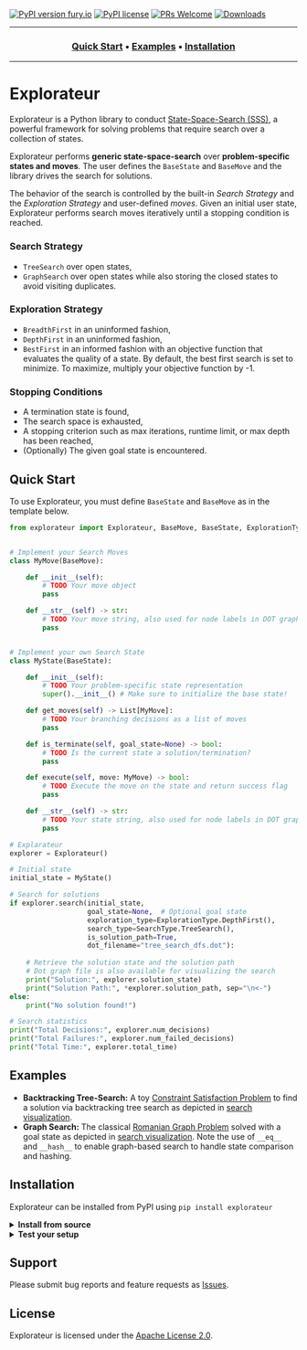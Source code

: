 [![PyPI version fury.io](https://badge.fury.io/py/explorateur.svg)](https://pypi.python.org/pypi/explorateur/) [![PyPI license](https://img.shields.io/pypi/l/explorateur.svg)](https://pypi.python.org/pypi/explorateur/) [![PRs Welcome](https://img.shields.io/badge/PRs-welcome-brightgreen.svg?style=flat-square)](http://makeapullrequest.com) [![Downloads](https://static.pepy.tech/personalized-badge/explorateur?period=total&units=international_system&left_color=grey&right_color=orange&left_text=Downloads)](https://pepy.tech/project/explorateur)

---

<div align="center"><a name="menu"></a>
  <h3>
    <a href="https://github.com/skadio/explorateur?tab=readme-ov-file#quick-start">Quick Start</a> •
    <a href="https://github.com/skadio/explorateur?tab=readme-ov-file#examples">Examples</a> •
    <a href="https://github.com/skadio/explorateur?tab=readme-ov-file#installation">Installation</a>
  </h3>
</div>

---

# Explorateur

Explorateur is a Python library to conduct [State-Space-Search (SSS)](https://en.wikipedia.org/wiki/State_space_search), a powerful framework for solving problems that require search over a collection of states. 

Explorateur performs **generic state-space-search** over **problem-specific states and moves**. The user defines the `BaseState` and `BaseMove` and the library drives the search for solutions. 

The behavior of the search is controlled by the built-in _Search Strategy_ and the _Exploration Strategy_ and user-defined _moves_. Given an initial user state, Explorateur performs search moves iteratively until a stopping condition is reached.

 ### Search Strategy
- `TreeSearch` over open states,
- `GraphSearch` over open states while also storing the closed states to avoid visiting duplicates. 

### Exploration Strategy 
- `BreadthFirst` in an uninformed fashion,
- `DepthFirst` in an uninformed fashion,
- `BestFirst` in an informed fashion with an objective function that evaluates the quality of a state. By default, the best first search is set to minimize. To maximize, multiply your objective function by -1.

### Stopping Conditions 
- A termination state is found,
- The search space is exhausted, 
- A stopping criterion such as max iterations, runtime limit, or max depth has been reached, 
- (Optionally) The given goal state is encountered.

## Quick Start

To use Explorateur, you must define `BaseState` and `BaseMove` as in the template below.  

```python
from explorateur import Explorateur, BaseMove, BaseState, ExplorationType, SearchType


# Implement your Search Moves
class MyMove(BaseMove):

    def __init__(self):
        # TODO Your move object
        pass

    def __str__(self) -> str:
        # TODO Your move string, also used for node labels in DOT graph
        pass


# Implement your own Search State 
class MyState(BaseState):

    def __init__(self):
        # TODO Your problem-specific state representation
        super().__init__() # Make sure to initialize the base state!

    def get_moves(self) -> List[MyMove]:
        # TODO Your branching decisions as a list of moves
        pass

    def is_terminate(self, goal_state=None) -> bool:
        # TODO Is the current state a solution/termination?
        pass

    def execute(self, move: MyMove) -> bool:
        # TODO Execute the move on the state and return success flag
        pass

    def __str__(self) -> str:
        # TODO Your state string, also used for node labels in DOT graph
        pass

# Explarateur
explorer = Explorateur()

# Initial state
initial_state = MyState()

# Search for solutions
if explorer.search(initial_state,
                   goal_state=None,  # Optional goal state
                   exploration_type=ExplorationType.DepthFirst(),
                   search_type=SearchType.TreeSearch(),
                   is_solution_path=True,
                   dot_filename="tree_search_dfs.dot"):
    
    # Retrieve the solution state and the solution path
    # Dot graph file is also available for visualizing the search 
    print("Solution:", explorer.solution_state)
    print("Solution Path:", *explorer.solution_path, sep="\n<-")
else:
    print("No solution found!")

# Search statistics
print("Total Decisions:", explorer.num_decisions)
print("Total Failures:", explorer.num_failed_decisions)
print("Total Time:", explorer.total_time)
```

## Examples

* **Backtracking Tree-Search:** A toy [Constraint Satisfaction Problem](examples/backtrack_tree_search/main.py) to find a solution via backtracking tree search as depicted in [search visualization](https://dreampuf.github.io/GraphvizOnline/#digraph%20G%20%7B%0D%0Aspline%3Dline%3B%0D%0A%22State%20ID%3A%200%0D%0AAssignment%3A%20%7B%7D%0D%0ADomains%3A%20%7B'x'%3A%20%5B1%2C%202%5D%2C%20'y'%3A%20%5B10%2C%2020%5D%2C%20'z'%3A%20%5B100%2C%20200%5D%7D%22%20-%3E%20%22State%20ID%3A%201%0D%0AAssignment%3A%20%7B'x'%3A%201%7D%0D%0ADomains%3A%20%7B'x'%3A%20%5B1%5D%2C%20'y'%3A%20%5B10%2C%2020%5D%2C%20'z'%3A%20%5B100%2C%20200%5D%7D%22%20%5Blabel%3D%22x%20%3D%3D%201%22%5D%3B%0D%0A%22State%20ID%3A%201%0D%0AAssignment%3A%20%7B'x'%3A%201%7D%0D%0ADomains%3A%20%7B'x'%3A%20%5B1%5D%2C%20'y'%3A%20%5B10%2C%2020%5D%2C%20'z'%3A%20%5B100%2C%20200%5D%7D%22%20-%3E%20%22State%20ID%3A%202%0D%0AAssignment%3A%20%7B'x'%3A%201%2C%20'y'%3A%2010%7D%0D%0ADomains%3A%20%7B'x'%3A%20%5B1%5D%2C%20'y'%3A%20%5B10%5D%2C%20'z'%3A%20%5B100%2C%20200%5D%7D%22%20%5Blabel%3D%22y%20%3D%3D%2010%22%5D%3B%0D%0A%22State%20ID%3A%202%0D%0AAssignment%3A%20%7B'x'%3A%201%2C%20'y'%3A%2010%7D%0D%0ADomains%3A%20%7B'x'%3A%20%5B1%5D%2C%20'y'%3A%20%5B10%5D%2C%20'z'%3A%20%5B100%2C%20200%5D%7D%22%20-%3E%20%22State%20ID%3A%203%0D%0AAssignment%3A%20%7B'x'%3A%201%2C%20'y'%3A%2010%2C%20'z'%3A%20100%7D%0D%0ADomains%3A%20%7B'x'%3A%20%5B1%5D%2C%20'y'%3A%20%5B10%5D%2C%20'z'%3A%20%5B100%5D%7D%22%20%5Blabel%3D%22z%20%3D%3D%20100%22%5D%3B%0D%0A%22State%20ID%3A%202%0D%0AAssignment%3A%20%7B'x'%3A%201%2C%20'y'%3A%2010%7D%0D%0ADomains%3A%20%7B'x'%3A%20%5B1%5D%2C%20'y'%3A%20%5B10%5D%2C%20'z'%3A%20%5B100%2C%20200%5D%7D%22%20-%3E%20%22State%20ID%3A%204%0D%0AAssignment%3A%20%7B'x'%3A%201%2C%20'y'%3A%2010%2C%20'z'%3A%20200%7D%0D%0ADomains%3A%20%7B'x'%3A%20%5B1%5D%2C%20'y'%3A%20%5B10%5D%2C%20'z'%3A%20%5B200%5D%7D%22%20%5Blabel%3D%22z%20!%3D%20100%22%5D%3B%0D%0A%22State%20ID%3A%201%0D%0AAssignment%3A%20%7B'x'%3A%201%7D%0D%0ADomains%3A%20%7B'x'%3A%20%5B1%5D%2C%20'y'%3A%20%5B10%2C%2020%5D%2C%20'z'%3A%20%5B100%2C%20200%5D%7D%22%20-%3E%20%22State%20ID%3A%205%0D%0AAssignment%3A%20%7B'x'%3A%201%2C%20'y'%3A%2020%7D%0D%0ADomains%3A%20%7B'x'%3A%20%5B1%5D%2C%20'y'%3A%20%5B20%5D%2C%20'z'%3A%20%5B100%2C%20200%5D%7D%22%20%5Blabel%3D%22y%20!%3D%2010%22%5D%3B%0D%0A%22State%20ID%3A%205%0D%0AAssignment%3A%20%7B'x'%3A%201%2C%20'y'%3A%2020%7D%0D%0ADomains%3A%20%7B'x'%3A%20%5B1%5D%2C%20'y'%3A%20%5B20%5D%2C%20'z'%3A%20%5B100%2C%20200%5D%7D%22%20-%3E%20%22State%20ID%3A%206%0D%0AAssignment%3A%20%7B'x'%3A%201%2C%20'y'%3A%2020%2C%20'z'%3A%20100%7D%0D%0ADomains%3A%20%7B'x'%3A%20%5B1%5D%2C%20'y'%3A%20%5B20%5D%2C%20'z'%3A%20%5B100%5D%7D%22%20%5Blabel%3D%22z%20%3D%3D%20100%22%5D%3B%0D%0A%22State%20ID%3A%205%0D%0AAssignment%3A%20%7B'x'%3A%201%2C%20'y'%3A%2020%7D%0D%0ADomains%3A%20%7B'x'%3A%20%5B1%5D%2C%20'y'%3A%20%5B20%5D%2C%20'z'%3A%20%5B100%2C%20200%5D%7D%22%20-%3E%20%22State%20ID%3A%207%0D%0AAssignment%3A%20%7B'x'%3A%201%2C%20'y'%3A%2020%2C%20'z'%3A%20200%7D%0D%0ADomains%3A%20%7B'x'%3A%20%5B1%5D%2C%20'y'%3A%20%5B20%5D%2C%20'z'%3A%20%5B200%5D%7D%22%20%5Blabel%3D%22z%20!%3D%20100%22%5D%3B%0D%0A%22State%20ID%3A%200%0D%0AAssignment%3A%20%7B%7D%0D%0ADomains%3A%20%7B'x'%3A%20%5B1%2C%202%5D%2C%20'y'%3A%20%5B10%2C%2020%5D%2C%20'z'%3A%20%5B100%2C%20200%5D%7D%22%20-%3E%20%22State%20ID%3A%208%0D%0AAssignment%3A%20%7B'x'%3A%202%7D%0D%0ADomains%3A%20%7B'x'%3A%20%5B2%5D%2C%20'y'%3A%20%5B10%2C%2020%5D%2C%20'z'%3A%20%5B100%2C%20200%5D%7D%22%20%5Blabel%3D%22x%20!%3D%201%22%5D%3B%0D%0A%22State%20ID%3A%208%0D%0AAssignment%3A%20%7B'x'%3A%202%7D%0D%0ADomains%3A%20%7B'x'%3A%20%5B2%5D%2C%20'y'%3A%20%5B10%2C%2020%5D%2C%20'z'%3A%20%5B100%2C%20200%5D%7D%22%20-%3E%20%22State%20ID%3A%209%0D%0AAssignment%3A%20%7B'x'%3A%202%2C%20'y'%3A%2010%7D%0D%0ADomains%3A%20%7B'x'%3A%20%5B2%5D%2C%20'y'%3A%20%5B10%5D%2C%20'z'%3A%20%5B100%2C%20200%5D%7D%22%20%5Blabel%3D%22y%20%3D%3D%2010%22%5D%3B%0D%0A%22State%20ID%3A%209%0D%0AAssignment%3A%20%7B'x'%3A%202%2C%20'y'%3A%2010%7D%0D%0ADomains%3A%20%7B'x'%3A%20%5B2%5D%2C%20'y'%3A%20%5B10%5D%2C%20'z'%3A%20%5B100%2C%20200%5D%7D%22%20-%3E%20%22State%20ID%3A%2010%0D%0AAssignment%3A%20%7B'x'%3A%202%2C%20'y'%3A%2010%2C%20'z'%3A%20100%7D%0D%0ADomains%3A%20%7B'x'%3A%20%5B2%5D%2C%20'y'%3A%20%5B10%5D%2C%20'z'%3A%20%5B100%5D%7D%22%20%5Blabel%3D%22z%20%3D%3D%20100%22%5D%3B%0D%0A%22State%20ID%3A%209%0D%0AAssignment%3A%20%7B'x'%3A%202%2C%20'y'%3A%2010%7D%0D%0ADomains%3A%20%7B'x'%3A%20%5B2%5D%2C%20'y'%3A%20%5B10%5D%2C%20'z'%3A%20%5B100%2C%20200%5D%7D%22%20-%3E%20%22State%20ID%3A%2011%0D%0AAssignment%3A%20%7B'x'%3A%202%2C%20'y'%3A%2010%2C%20'z'%3A%20200%7D%0D%0ADomains%3A%20%7B'x'%3A%20%5B2%5D%2C%20'y'%3A%20%5B10%5D%2C%20'z'%3A%20%5B200%5D%7D%22%20%5Blabel%3D%22z%20!%3D%20100%22%5D%3B%0D%0A%22State%20ID%3A%208%0D%0AAssignment%3A%20%7B'x'%3A%202%7D%0D%0ADomains%3A%20%7B'x'%3A%20%5B2%5D%2C%20'y'%3A%20%5B10%2C%2020%5D%2C%20'z'%3A%20%5B100%2C%20200%5D%7D%22%20-%3E%20%22State%20ID%3A%2012%0D%0AAssignment%3A%20%7B'x'%3A%202%2C%20'y'%3A%2020%7D%0D%0ADomains%3A%20%7B'x'%3A%20%5B2%5D%2C%20'y'%3A%20%5B20%5D%2C%20'z'%3A%20%5B100%2C%20200%5D%7D%22%20%5Blabel%3D%22y%20!%3D%2010%22%5D%3B%0D%0A%22State%20ID%3A%2012%0D%0AAssignment%3A%20%7B'x'%3A%202%2C%20'y'%3A%2020%7D%0D%0ADomains%3A%20%7B'x'%3A%20%5B2%5D%2C%20'y'%3A%20%5B20%5D%2C%20'z'%3A%20%5B100%2C%20200%5D%7D%22%20-%3E%20%22State%20ID%3A%2013%0D%0AAssignment%3A%20%7B'x'%3A%202%2C%20'y'%3A%2020%2C%20'z'%3A%20100%7D%0D%0ADomains%3A%20%7B'x'%3A%20%5B2%5D%2C%20'y'%3A%20%5B20%5D%2C%20'z'%3A%20%5B100%5D%7D%22%20%5Blabel%3D%22z%20%3D%3D%20100%22%5D%3B%0D%0A%22State%20ID%3A%2012%0D%0AAssignment%3A%20%7B'x'%3A%202%2C%20'y'%3A%2020%7D%0D%0ADomains%3A%20%7B'x'%3A%20%5B2%5D%2C%20'y'%3A%20%5B20%5D%2C%20'z'%3A%20%5B100%2C%20200%5D%7D%22%20-%3E%20%22State%20ID%3A%2014%0D%0AAssignment%3A%20%7B'x'%3A%202%2C%20'y'%3A%2020%2C%20'z'%3A%20200%7D%0D%0ADomains%3A%20%7B'x'%3A%20%5B2%5D%2C%20'y'%3A%20%5B20%5D%2C%20'z'%3A%20%5B200%5D%7D%22%20%5Blabel%3D%22z%20!%3D%20100%22%5D%3B%0D%0A%7D).
* **Graph Search:** The classical [Romanian Graph Problem](examples/graph_search/main.py) solved with a goal state as depicted in [search visualization](https://dreampuf.github.io/GraphvizOnline/#digraph%20G%20%7B%0D%0Aspline%3Dline%3B%0D%0A%220%0D%0AArad%22%20-%3E%20%221%0D%0AZerind%22%20%5Blabel%3D%22Zerind%22%5D%3B%0D%0A%220%0D%0AArad%22%20-%3E%20%222%0D%0ASibiu%22%20%5Blabel%3D%22Sibiu%22%5D%3B%0D%0A%220%0D%0AArad%22%20-%3E%20%223%0D%0ATimisoara%22%20%5Blabel%3D%22Timisoara%22%5D%3B%0D%0A%221%0D%0AZerind%22%20-%3E%20%224%0D%0AOradea%22%20%5Blabel%3D%22Oradea%22%5D%3B%0D%0A%222%0D%0ASibiu%22%20-%3E%20%225%0D%0AFagaras%22%20%5Blabel%3D%22Fagaras%22%5D%3B%0D%0A%222%0D%0ASibiu%22%20-%3E%20%226%0D%0AOradea%22%20%5Blabel%3D%22Oradea%22%5D%3B%0D%0A%222%0D%0ASibiu%22%20-%3E%20%227%0D%0ARimnicu%22%20%5Blabel%3D%22Rimnicu%22%5D%3B%0D%0A%223%0D%0ATimisoara%22%20-%3E%20%228%0D%0ALugoj%22%20%5Blabel%3D%22Lugoj%22%5D%3B%0D%0A%225%0D%0AFagaras%22%20-%3E%20%229%0D%0ABucharest%22%20%5Blabel%3D%22Bucharest%22%5D%3B%0D%0A%229%0D%0ABucharest%22%20%5Bstyle%3Dfilled%20fillcolor%3Dgreen%5D%3B%0D%0A%7D). Note the use of `__eq__` and `__hash__` to enable graph-based search to handle state comparison and hashing.

## Installation 
Explorateur can be installed from PyPI using `pip install explorateur`

<details>
<summary><b> Install from source</b></summary> <br>
Alternatively, you can build a wheel package on your platform from scratch using the source code:

```bash
git clone https://github.com/skadio/explorateur.git
cd explorateur
pip install setuptools wheel # if wheel is not installed
python setup.py sdist bdist_wheel
pip install dist/explorateur-X.X.X-py3-none-any.whl
```
</details>

<details>
<summary><b> Test your setup</b></summary> <br>
To confirm that cloning was successful, run the tests included in the project. All tests should pass.

```
git clone https://github.com/skadio/explorateur.git
cd explorateur
python -m unittest discover tests
```

To run a specific test from a given test file:
```
$ python -m unittest -v tests.<file_name>.<class_name>.<function_name>
```

For example: 
```
$ python -m unittest -v tests.test_usage_example.UsageExampleTest.test_usage_example
```

To confirm that the installation was successful, try importing Explorateur after `pip install explorateur`

```
import explorateur
print(explorateur.__version__)
```

</details>

## Support

Please submit bug reports and feature requests as [Issues](https://github.com/explorateur/issues).

## License

Explorateur is licensed under the [Apache License 2.0](LICENSE.md).

<br>
